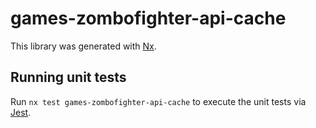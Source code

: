 # games-zombofighter-api-cache

This library was generated with [Nx](https://nx.dev).

## Running unit tests

Run `nx test games-zombofighter-api-cache` to execute the unit tests via [Jest](https://jestjs.io).
